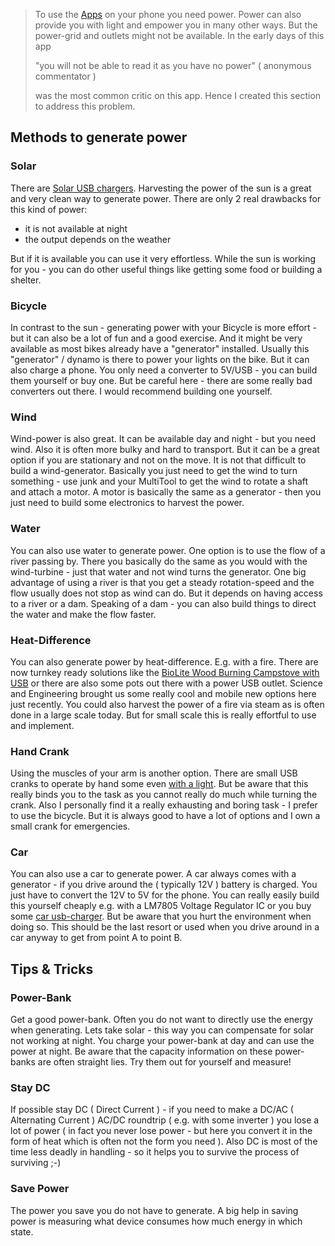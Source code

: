 > To use the [Apps](Apps) on your phone you need power. Power can also provide you with light and empower you in many other ways. But the power-grid and outlets might not be available. In the early days of this app 
>
> "you will not be able to read it as you have no power" ( anonymous commentator )
>
> was the most common critic on this app. Hence I created this section to address this problem.

## Methods to generate power
 
### Solar

There are [Solar USB chargers](SolarUSBCharger). Harvesting the power of the sun is a great and very clean way to generate power. There are only 2 real drawbacks for this kind of power:

* it is not available at night 
* the output depends on the weather

But if it is available you can use it very effortless. While the sun is working for you - you can do other useful things like getting some food or building a shelter.

### Bicycle

In contrast to the sun - generating power with your Bicycle is more effort - but it can also be a lot of fun and a good exercise. And it might be very available as most bikes already have a "generator" installed. Usually this "generator" / dynamo is there to power your lights on the bike. But it can also charge a phone. You only need a converter to 5V/USB - you can build them yourself or buy one. But be careful here - there are some really bad converters out there. I would recommend building one yourself.

### Wind

Wind-power is also great. It can be available day and night - but you need wind. Also it is often more bulky and hard to transport. But it can be a great option if you are stationary and not on the move. It is not that difficult to build a wind-generator. Basically you just need to get the wind to turn something - use junk and your MultiTool to get the wind to rotate a shaft and attach a motor. A motor is basically the same as a generator - then you just need to build some electronics to harvest the power.

### Water

You can also use water to generate power. One option is to use the flow of a river passing by. There you basically do the same as you would with the wind-turbine - just that water and not wind turns the generator. One big advantage of using a river is that you get a steady rotation-speed and the flow usually does not stop as wind can do. But it depends on having access to a river or a dam. Speaking of a dam - you can also build things to direct the water and make the flow faster.

### Heat-Difference

You can also generate power by heat-difference. E.g. with a fire. There are now turnkey ready solutions like the [BioLite Wood Burning Campstove with USB](CampStoveUSB) or there are also some pots out there with a power USB outlet. Science and Engineering brought us some really cool and mobile new options here just recently. You could also harvest the power of a fire via steam as is often done in a large scale today. But for small scale this is really effortful to use and implement.

### Hand Crank

Using the muscles of your arm is another option. There are small USB cranks to operate by hand some even [with a light](HandCrankUSB). But be aware that this really binds you to the task as you cannot really do much while turning the crank. Also I personally find it a really exhausting and boring task - I prefer to use the bicycle. But it is always good to have a lot of options and I own a small crank for emergencies.

### Car

You can also use a car to generate power. A car always comes with a generator - if you drive around the ( typically 12V ) battery is charged. You just have to convert the 12V to 5V for the phone. You can really easily build this yourself cheaply e.g. with a LM7805 Voltage Regulator IC or you buy some [car usb-charger](CarUSBCharger). But be aware that you hurt the environment when doing so. This should be the last resort or used when you drive around in a car anyway to get from point A to point B.

## Tips & Tricks

### Power-Bank

Get a good power-bank. Often you do not want to directly use the energy when generating. Lets take solar - this way you can compensate for solar not working at night. You charge your power-bank at day and can use the power at night. Be aware that the capacity information on these power-banks are often straight lies. Try them out for yourself and measure!

### Stay DC

If possible stay DC ( Direct Current ) - if you need to make a DC/AC ( Alternating Current ) AC/DC roundtrip ( e.g. with some inverter ) you lose a lot of power ( in fact you never lose power - but here you convert it in the form of heat which is often not the form you need ). Also DC is most of the time less deadly in handling - so it helps you to survive the process of surviving ;-)

### Save Power

The power you save you do not have to generate. A big help in saving power is measuring what device consumes how much energy in which state.